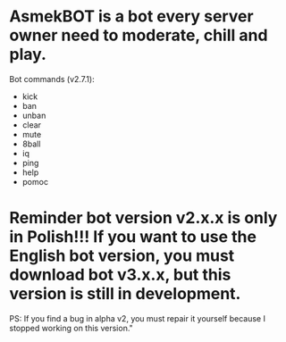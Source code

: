 # AsmekBOT is a bot every server owner need to moderate, chill and play. 
Bot commands (v2.7.1):
- kick
- ban
- unban
- clear
- mute
- 8ball
- iq
- ping
- help
- pomoc
# Reminder bot version v2.x.x is only in Polish!!! If you want to use the English bot version, you must download bot v3.x.x, but this version is still in development.

PS: If you find a bug in alpha v2, you must repair it yourself because I stopped working on this version."
